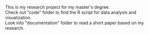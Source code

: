 
<p>This is my research project for my master's degree.<br>
Check out "code" folder to find the R script for data analysis and visualization.<br>
Look into "documentation" folder to read a short paper based on my research.</p>
